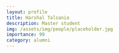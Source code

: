 ```yaml
---
layout: profile
title: Harshal Talsania
description: Master student
img: /assets/img/people/placeholder.jpg
importance: 99
category: alumni
---
```


